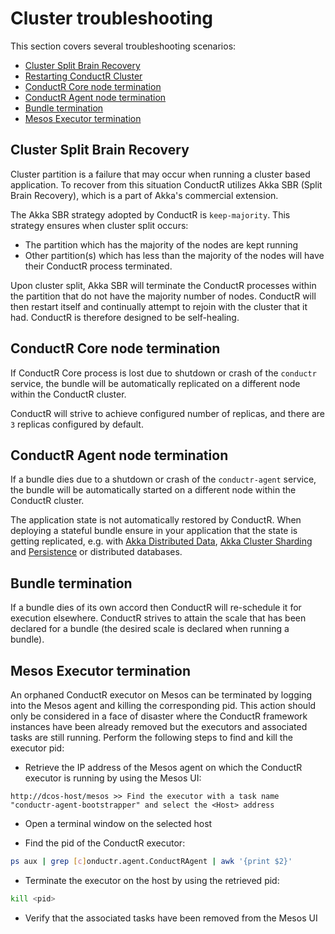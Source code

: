 # Cluster troubleshooting

This section covers several troubleshooting scenarios:

* [Cluster Split Brain Recovery](#Cluster-Split-Brain-Recovery)
* [Restarting ConductR Cluster](#Restarting-ConductR-Cluster)
* [ConductR Core node termination](#ConductR-Core-node-termination)
* [ConductR Agent node termination](#ConductR-Agent-node-termination)
* [Bundle termination](#Bundle-termination)
* [Mesos Executor termination](#Mesos-Executor-termination)

## Cluster Split Brain Recovery

Cluster partition is a failure that may occur when running a cluster based application. To recover from this situation ConductR utilizes Akka SBR (Split Brain Recovery), which is a part of Akka's commercial extension.

The Akka SBR strategy adopted by ConductR is `keep-majority`. This strategy ensures when cluster split occurs:

* The partition which has the majority of the nodes are kept running
* Other partition(s) which has less than the majority of the nodes will have their ConductR process terminated.

Upon cluster split, Akka SBR will terminate the ConductR processes within the partition that do not have the majority number of nodes. ConductR will then restart itself and continually attempt to rejoin with the cluster that it had. ConductR is therefore designed to be self-healing.

## ConductR Core node termination

If ConductR Core process is lost due to shutdown or crash of the `conductr` service, the bundle will be automatically replicated on a different node within the ConductR cluster.

ConductR will strive to achieve configured number of replicas, and there are `3` replicas configured by default.

## ConductR Agent node termination

If a bundle dies due to a shutdown or crash of the `conductr-agent` service, the bundle will be automatically started on a different node within the ConductR cluster.

The application state is not automatically restored by ConductR. When deploying a stateful bundle ensure in your application that the state is getting replicated, e.g. with [Akka Distributed Data](http://doc.akka.io/docs/akka/snapshot/scala/distributed-data.html), [Akka Cluster Sharding](http://doc.akka.io/docs/akka/snapshot/scala/cluster-sharding.html) and [Persistence](http://doc.akka.io/docs/akka/snapshot/scala/persistence.html) or distributed databases.

## Bundle termination

If a bundle dies of its own accord then ConductR will re-schedule it for execution elsewhere. ConductR strives to attain the scale that has been declared for a bundle (the desired scale is declared when running a bundle).

## Mesos Executor termination

An orphaned ConductR executor on Mesos can be terminated by logging into the Mesos agent and killing the corresponding pid. This action should only be considered in a face of disaster where the ConductR framework instances have been already removed but the executors and associated tasks are still running. Perform the following steps to find and kill the executor pid:

* Retrieve the IP address of the Mesos agent on which the ConductR executor is running by using the Mesos UI:

```
http://dcos-host/mesos >> Find the executor with a task name "conductr-agent-bootstrapper" and select the <Host> address
```

* Open a terminal window on the selected host

* Find the pid of the ConductR executor:

```bash
ps aux | grep [c]onductr.agent.ConductRAgent | awk '{print $2}'
```

* Terminate the executor on the host by using the retrieved pid:

```bash
kill <pid>
```

* Verify that the associated tasks have been removed from the Mesos UI
